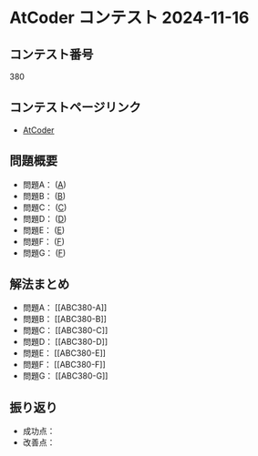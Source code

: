 # AtCoder コンテスト 2024-11-16

## コンテスト番号

380

## コンテストページリンク
- [AtCoder ](https://atcoder.jp/contests/abc380)

## 問題概要
- 問題A： ([A](https://atcoder.jp/contests/abc380/tasks/abc380_a))
- 問題B： ([B](https://atcoder.jp/contests/abc380/tasks/abc380_b))
- 問題C： ([C](https://atcoder.jp/contests/abc380/tasks/abc380_c))
- 問題D： ([D](https://atcoder.jp/contests/abc380/tasks/abc380_d))
- 問題E： ([E](https://atcoder.jp/contests/abc380/tasks/abc380_e))
- 問題F： ([F](https://atcoder.jp/contests/abc380/tasks/abc380_f))
- 問題G： ([F](https://atcoder.jp/contests/abc380/tasks/abc380_f))

## 解法まとめ
- 問題A： [[ABC380-A]]
- 問題B： [[ABC380-B]]
- 問題C： [[ABC380-C]]
- 問題D： [[ABC380-D]]
- 問題E： [[ABC380-E]]
- 問題F： [[ABC380-F]]
- 問題G： [[ABC380-G]]


## 振り返り
- 成功点：
- 改善点：

